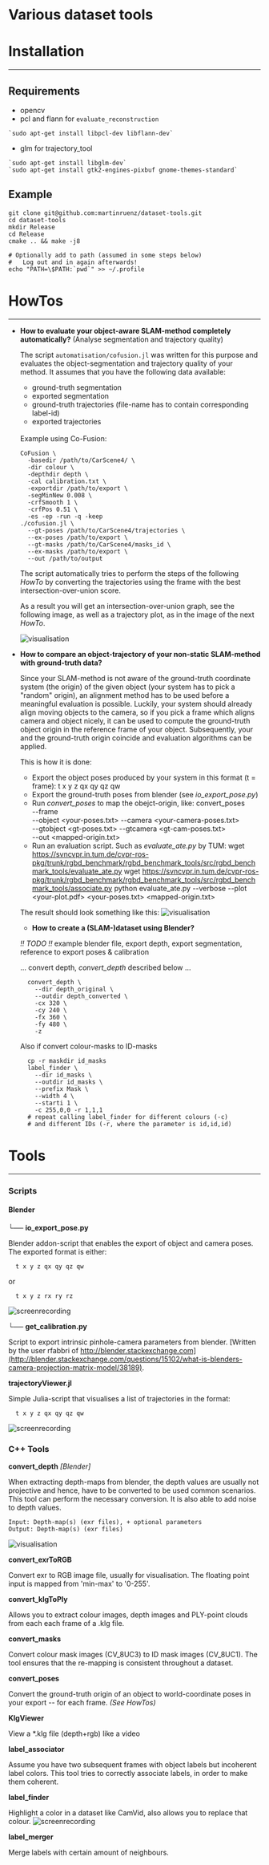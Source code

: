 Various dataset tools
=====================

  # Installation
  --------------

   ## Requirements

   * opencv
   * pcl and flann for `evaluate_reconstruction`

    `sudo apt-get install libpcl-dev libflann-dev`

   * glm for trajectory_tool

    `sudo apt-get install libglm-dev`
    `sudo apt-get install gtk2-engines-pixbuf gnome-themes-standard`


   ## Example

    git clone git@github.com:martinruenz/dataset-tools.git
    cd dataset-tools
    mkdir Release
    cd Release
    cmake .. && make -j8

    # Optionally add to path (assumed in some steps below)
    #   Log out and in again afterwards!
    echo "PATH=\$PATH:`pwd`" >> ~/.profile

  # HowTos
  --------

  * **How to evaluate your object-aware SLAM-method completely automatically?** (Analyse segmentation and trajectory quality)

    The script `automatisation/cofusion.jl` was written for this purpose and evaluates the object-segmentation and trajectory quality of your method.
    It assumes that you have the following data available:

      * ground-truth segmentation
      * exported segmentation
      * ground-truth trajectories (file-name has to contain corresponding label-id)
      * exported trajectories

    <br />
    Example using Co-Fusion:
    
        CoFusion \
          -basedir /path/to/CarScene4/ \
          -dir colour \
          -depthdir depth \
          -cal calibration.txt \
          -exportdir /path/to/export \
          -segMinNew 0.008 \
          -crfSmooth 1 \
          -crfPos 0.51 \
          -es -ep -run -q -keep
        ./cofusion.jl \
          --gt-poses /path/to/CarScene4/trajectories \
          --ex-poses /path/to/export \
          --gt-masks /path/to/CarScene4/masks_id \
          --ex-masks /path/to/export \
          --out /path/to/output

    The script automatically tries to perform the steps of the following _HowTo_ by converting the trajectories using the frame with the best intersection-over-union score.

    As a result you will get an intersection-over-union graph, see the following image, as well as a trajectory plot, as in the image of the next _HowTo_.

    ![visualisation](images/iou_example.svg)



  * **How to compare an object-trajectory of your non-static SLAM-method with ground-truth data?**

    Since your SLAM-method is not aware of the ground-truth coordinate system (the origin) of the given object (your system has to pick a "random" origin), an alignment method has to be used before a meaningful evaluation is possible. Luckily, your system should already align moving objects to the camera, so if you pick a frame which aligns camera and object nicely, it can be used to compute the ground-truth object origin in the reference frame of your object. Subsequently, your and the ground-truth origin coincide and evaluation algorithms can be applied.

    This is how it is done:
    + Export the object poses produced by your system in this format (t = frame):
          t x y z qx qy qz qw  
    + Export the ground-truth poses from blender (see *io_export_pose.py*)
    + Run *convert_poses* to map the obejct-origin, like:
          convert_poses \
            --frame <good-frame-number> \
            --object <your-poses.txt> --camera <your-camera-poses.txt> \
            --gtobject <gt-poses.txt> --gtcamera <gt-cam-poses.txt> \
            --out <mapped-origin.txt>
    + Run an evaluation script. Such as *evaluate_ate.py* by TUM:
          wget https://svncvpr.in.tum.de/cvpr-ros-pkg/trunk/rgbd_benchmark/rgbd_benchmark_tools/src/rgbd_benchmark_tools/evaluate_ate.py
          wget https://svncvpr.in.tum.de/cvpr-ros-pkg/trunk/rgbd_benchmark/rgbd_benchmark_tools/src/rgbd_benchmark_tools/associate.py
          python evaluate_ate.py --verbose --plot <your-plot.pdf> <your-poses.txt> <mapped-origin.txt>

    The result should look something like this:
    ![visualisation](images/ate_example.svg)

    * **How to create a (SLAM-)dataset using Blender?**

     _!! TODO !!_ example blender file, export depth, export segmentation, reference to export poses & calibration

     ... convert depth, *convert_depth* described below ...

          convert_depth \
            --dir depth_original \
            --outdir depth_converted \
            -cx 320 \
            -cy 240 \
            -fx 360 \
            -fy 480 \
            -z

     Also if convert colour-masks to ID-masks

          cp -r maskdir id_masks
          label_finder \
            --dir id_masks \
            --outdir id_masks \
            --prefix Mask \
            --width 4 \
            --starti 1 \
            -c 255,0,0 -r 1,1,1
          # repeat calling label_finder for different colours (-c)
          # and different IDs (-r, where the parameter is id,id,id)


  # Tools
  ------

  ### Scripts

  #### Blender

  └── **io_export_pose.py**  

  Blender addon-script that enables the export of object and camera poses. The exported format is either:

      t x y z qx qy qz qw  
  or

      t x y z rx ry rz  

  ![screenrecording](images/io_export_pose-nops.gif)

  └── **get_calibration.py**

  Script to export intrinsic pinhole-camera parameters from blender.
  [Written by the user rfabbri of http://blender.stackexchange.com](http://blender.stackexchange.com/questions/15102/what-is-blenders-camera-projection-matrix-model/38189).

  **trajectoryViewer.jl**

  Simple Julia-script that visualises a list of trajectories in the format:

      t x y z qx qy qz qw  
  ![screenrecording](images/trajectoryViewer.gif)

  ### C++ Tools

  **convert_depth** *[Blender]*

  When extracting depth-maps from blender, the depth values are usually not projective and hence, have to be converted to be used common scenarios.
  This tool can perform the necessary conversion. It is also able to add noise to depth values.

    Input: Depth-map(s) (exr files), + optional parameters
    Output: Depth-map(s) (exr files)

  ![visualisation](images/convert_depth.svg)

  **convert_exrToRGB**

  Convert exr to RGB image file, usually for visualisation. The floating point input is mapped from 'min-max' to '0-255'.

  **convert_klgToPly**

  Allows you to extract colour images, depth images and PLY-point clouds from each each frame of a .klg file.

  **convert_masks**

  Convert colour mask images (CV_8UC3) to ID mask images (CV_8UC1). The tool ensures that the re-mapping is consistent throughout a dataset.

  **convert_poses**

  Convert the ground-truth origin of an object to world-coordinate poses in your export -- for each frame. *(See HowTos)*

  **KlgViewer**

  View a \*.klg file (depth+rgb) like a video

  **label_associator**

  Assume you have two subsequent frames with object labels but incoherent label colors. This tool tries to correctly associate labels, in order to make them coherent.

  **label_finder**

  Highlight a color in a dataset like CamVid, also allows you to replace that colour.
  ![screenrecording](images/find_label.gif)

  **label_merger**

  Merge labels with certain amount of neighbours.
